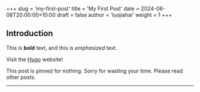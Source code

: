 +++
slug = 'my-first-post'
title = 'My First Post'
date = 2024-06-08T20:00:00+10:00
draft = false
author = 'luojiahai'
weight = 1
+++

## Introduction

This is **bold** text, and this is *emphasized* text.

Visit the [Hugo](https://gohugo.io) website!

This post is pinned for nothing. Sorry for wasting your time. Please read other posts.

---
